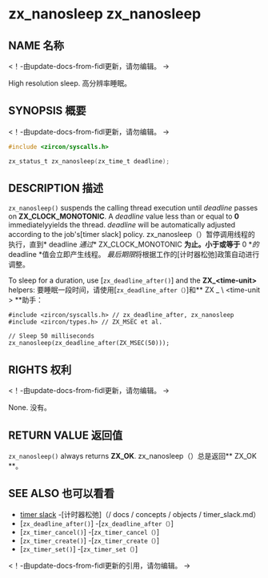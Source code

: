 
# zx_nanosleep  zx_nanosleep 

 
## NAME  名称 

<!-- Updated by update-docs-from-fidl, do not edit. -->  <！-由update-docs-from-fidl更新，请勿编辑。 ->

High resolution sleep.  高分辨率睡眠。

 
## SYNOPSIS  概要 

<!-- Updated by update-docs-from-fidl, do not edit. -->  <！-由update-docs-from-fidl更新，请勿编辑。 ->

```c
#include <zircon/syscalls.h>

zx_status_t zx_nanosleep(zx_time_t deadline);
```
 

 
## DESCRIPTION  描述 

`zx_nanosleep()` suspends the calling thread execution until *deadline* passes on **ZX_CLOCK_MONOTONIC**. A *deadline* value less than or equal to **0** immediatelyyields the thread. *deadline* will be automatically adjusted according to the job's[timer slack] policy. zx_nanosleep（）暂停调用线程的执行，直到* deadline *通过** ZX_CLOCK_MONOTONIC **为止。小于或等于** 0 **的* deadline *值会立即产生线程。 *最后期限*将根据工作的[计时器松弛]政策自动进行调整。

To sleep for a duration, use [`zx_deadline_after()`] and the **ZX_\<time-unit\>** helpers: 要睡眠一段时间，请使用[`zx_deadline_after（）`]和** ZX _ \ <time-unit \> **助手：

```
#include <zircon/syscalls.h> // zx_deadline_after, zx_nanosleep
#include <zircon/types.h> // ZX_MSEC et al.

// Sleep 50 milliseconds
zx_nanosleep(zx_deadline_after(ZX_MSEC(50)));
```
 

 
## RIGHTS  权利 

<!-- Updated by update-docs-from-fidl, do not edit. -->  <！-由update-docs-from-fidl更新，请勿编辑。 ->

None.  没有。

 
## RETURN VALUE  返回值 

`zx_nanosleep()` always returns **ZX_OK**.  zx_nanosleep（）总是返回** ZX_OK **。

 
## SEE ALSO  也可以看看 

 
 - [timer slack](/docs/concepts/objects/timer_slack.md)  -[计时器松弛]（/ docs / concepts / objects / timer_slack.md）
 - [`zx_deadline_after()`]  -[`zx_deadline_after（）`]
 - [`zx_timer_cancel()`]  -[`zx_timer_cancel（）`]
 - [`zx_timer_create()`]  -[`zx_timer_create（）`]
 - [`zx_timer_set()`]  -[`zx_timer_set（）`]

<!-- References updated by update-docs-from-fidl, do not edit. -->  <！-由update-docs-from-fidl更新的引用，请勿编辑。 ->

